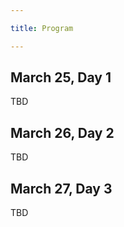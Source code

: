 ```yaml
---

title: Program

---
```

<h2>March 25, Day 1</h2>

TBD

<h2>March 26, Day 2</h2>

TBD

<h2>March 27, Day 3</h2>

TBD
